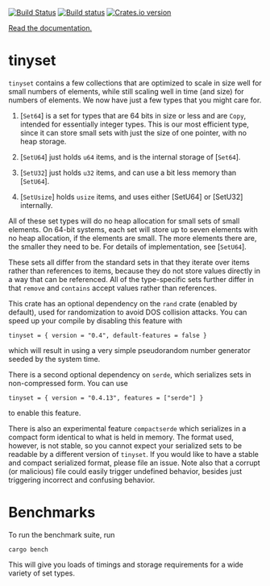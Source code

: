 [![Build Status](https://github.com/droundy/tinyset/actions/workflows/rust.yml/badge.svg)](https://github.com/droundy/tinyset/actions)
[![Build status](https://ci.appveyor.com/api/projects/status/h0rn4amvlwce10pl?svg=true)](https://ci.appveyor.com/project/droundy/tinyset)
[![Crates.io version](https://img.shields.io/crates/v/tinyset.svg)](https://crates.io/crates/tinyset)

[Read the documentation.](https://docs.rs/tinyset)

# tinyset

`tinyset` contains a few collections that are optimized to scale
in size well for small numbers of elements, while still scaling
well in time (and size) for numbers of elements.  We now have
just a few types that you might care for.

1. [`Set64`] is a set for types that are 64 bits in size or less
and are `Copy`, intended for essentially integer types.  This is
our most efficient type, since it can store small sets with just
the size of one pointer, with no heap storage.

2. [`SetU64`] just holds `u64` items, and is the internal storage
of [`Set64`].

3. [`SetU32`] just holds `u32` items, and can use a bit less memory
than [`SetU64`].

4. [`SetUsize`] holds `usize` items, and uses either [SetU64] or
[SetU32] internally.

All of these set types will do no heap allocation for small sets of
small elements.  On 64-bit systems, each set will store up to seven
elements with no heap allocation, if the elements are small.  The
more elements there are, the smaller they need to be.  For details
of implementation, see [`SetU64`].

These sets all differ from the standard sets in that they iterate
over items rather than references to items, because they do not
store values directly in a way that can be referenced.  All of the
type-specific sets further differ in that `remove` and `contains`
accept values rather than references.

This crate has an optional dependency on the `rand` crate (enabled by default),
used for randomization to avoid DOS collision attacks.
You can speed up your compile by disabling this feature with
```
tinyset = { version = "0.4", default-features = false }
```
which will result in using a very simple pseudorandom number generator
seeded by the system time.

There is a second optional dependency on `serde`, which serializes sets in
non-compressed form.  You can use
```
tinyset = { version = "0.4.13", features = ["serde"] }
```
to enable this feature.

There is also an experimental feature `compactserde` which serializes in a compact form
identical to what is held in memory.  The format used, however, is not stable, so you
cannot expect your serialized sets to be readable by a different version of `tinyset`.
If you would like to have a stable and compact serialized format, please file an issue.
Note also that a corrupt (or malicious) file could easily trigger undefined behavior,
besides just triggering incorrect and confusing behavior.

# Benchmarks

To run the benchmark suite, run

    cargo bench

This will give you loads of timings and storage requirements for a
wide variety of set types.
